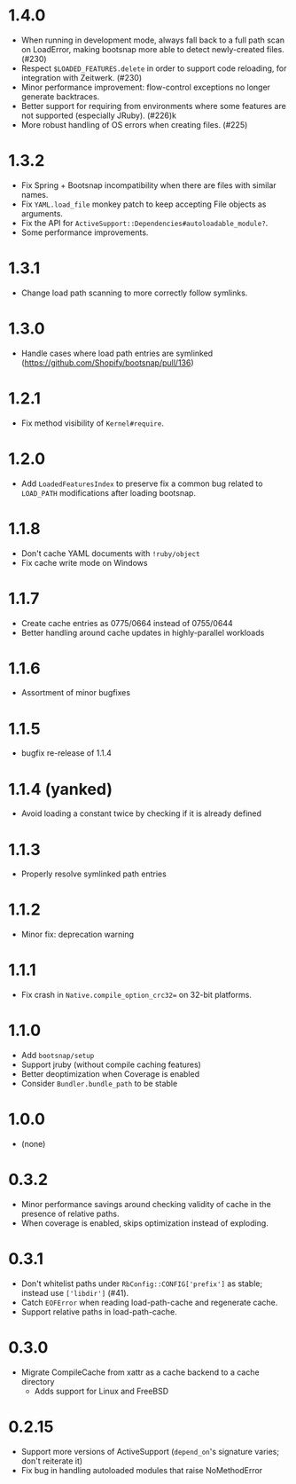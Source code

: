 # 1.4.0

* When running in development mode, always fall back to a full path scan on LoadError, making
  bootsnap more able to detect newly-created files. (#230)
* Respect `$LOADED_FEATURES.delete` in order to support code reloading, for integration with
  Zeitwerk. (#230)
* Minor performance improvement: flow-control exceptions no longer generate backtraces.
* Better support for requiring from environments where some features are not supported (especially
  JRuby). (#226)k
* More robust handling of OS errors when creating files. (#225)

# 1.3.2

* Fix Spring + Bootsnap incompatibility when there are files with similar names.
* Fix `YAML.load_file` monkey patch to keep accepting File objects as arguments.
* Fix the API for `ActiveSupport::Dependencies#autoloadable_module?`.
* Some performance improvements.

# 1.3.1

* Change load path scanning to more correctly follow symlinks.

# 1.3.0

* Handle cases where load path entries are symlinked (https://github.com/Shopify/bootsnap/pull/136)

# 1.2.1

* Fix method visibility of `Kernel#require`.

# 1.2.0

* Add `LoadedFeaturesIndex` to preserve fix a common bug related to `LOAD_PATH` modifications after
  loading bootsnap.

# 1.1.8

* Don't cache YAML documents with `!ruby/object`
* Fix cache write mode on Windows

# 1.1.7

* Create cache entries as 0775/0664 instead of 0755/0644
* Better handling around cache updates in highly-parallel workloads

# 1.1.6

* Assortment of minor bugfixes

# 1.1.5

* bugfix re-release of 1.1.4

# 1.1.4 (yanked)

* Avoid loading a constant twice by checking if it is already defined

# 1.1.3

* Properly resolve symlinked path entries

# 1.1.2

* Minor fix: deprecation warning

# 1.1.1

* Fix crash in `Native.compile_option_crc32=` on 32-bit platforms.

# 1.1.0

* Add `bootsnap/setup`
* Support jruby (without compile caching features)
* Better deoptimization when Coverage is enabled
* Consider `Bundler.bundle_path` to be stable

# 1.0.0

* (none)

# 0.3.2

* Minor performance savings around checking validity of cache in the presence of relative paths.
* When coverage is enabled, skips optimization instead of exploding.

# 0.3.1

* Don't whitelist paths under `RbConfig::CONFIG['prefix']` as stable; instead use `['libdir']` (#41).
* Catch `EOFError` when reading load-path-cache and regenerate cache.
* Support relative paths in load-path-cache.

# 0.3.0

* Migrate CompileCache from xattr as a cache backend to a cache directory
    * Adds support for Linux and FreeBSD

# 0.2.15

* Support more versions of ActiveSupport (`depend_on`'s signature varies; don't reiterate it)
* Fix bug in handling autoloaded modules that raise NoMethodError
